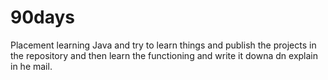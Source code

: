 # 90days
Placement 
 learning Java and try to learn things and publish the projects in the repository and then learn the functioning and write it downa dn explain in he mail. 
 
